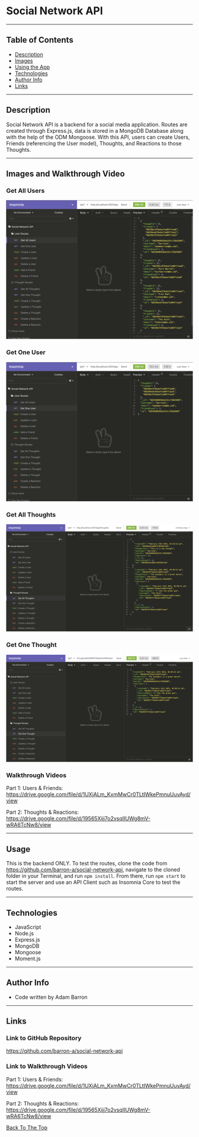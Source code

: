 # Social Network API

---

## Table of Contents

- [Description](#description)
- [Images](#images-and-walkthrough-video)
- [Using the App](#usage)
- [Technologies](#technologies)
- [Author Info](#author-info)
- [Links](#links)

---

## Description
Social Network API is a backend for a social media application. Routes are created through Express.js, data is stored in a MongoDB Database along with the help of the ODM Mongoose. With this API, users can create Users, Friends (referencing the User model), Thoughts, and Reactions to those Thoughts.

---

## Images and Walkthrough Video

### Get All Users
![Get All Users](/assets/images/social-network-get-all-users.png)

### Get One User
![Get One User](/assets/images/social-network-get-one-user.png)

### Get All Thoughts
![Get All Thoughts](/assets/images/social-network-get-all-thoughts.png)

### Get One Thought
![Get One Thought](/assets/images/social-network-get-one-thought.png)

### Walkthrough Videos
Part 1: Users & Friends: https://drive.google.com/file/d/1UXjALm_KxmMwCr0TLtIWkePmnuUuvAyd/view

Part 2: Thoughts & Reactions: https://drive.google.com/file/d/19565Xijj7o2vsqIIUWg8mV-wRA6TcNw8/view

---

## Usage
This is the backend ONLY.  To test the routes, clone the code from https://github.com/barron-a/social-network-api, navigate to the cloned folder in your Terminal, and run `npm install`. From there, run `npm start` to start the server and use an API Client such as Insomnia Core to test the routes.

---

## Technologies

- JavaScript
- Node.js
- Express.js
- MongoDB
- Mongoose
- Moment.js

---

## Author Info
- Code written by Adam Barron

---

## Links

### Link to GitHub Repository
https://github.com/barron-a/social-network-api

### Link to Walkthrough Videos
Part 1: Users & Friends: https://drive.google.com/file/d/1UXjALm_KxmMwCr0TLtIWkePmnuUuvAyd/view

Part 2: Thoughts & Reactions: https://drive.google.com/file/d/19565Xijj7o2vsqIIUWg8mV-wRA6TcNw8/view


[Back To The Top](#social-network-api)

